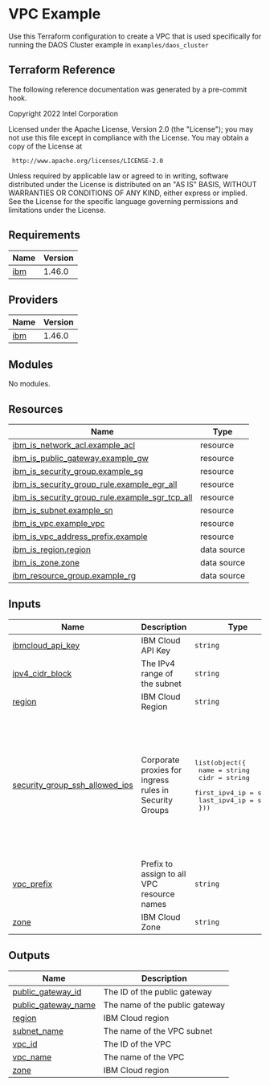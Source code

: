 # VPC Example

Use this Terraform configuration to create a VPC that is used specifically for running the DAOS Cluster example in `examples/daos_cluster`

## Terraform Reference

The following reference documentation was generated by a pre-commit hook.

<!-- BEGINNING OF PRE-COMMIT-TERRAFORM DOCS HOOK -->
Copyright 2022 Intel Corporation

Licensed under the Apache License, Version 2.0 (the "License");
you may not use this file except in compliance with the License.
You may obtain a copy of the License at

     http://www.apache.org/licenses/LICENSE-2.0

Unless required by applicable law or agreed to in writing, software
distributed under the License is distributed on an "AS IS" BASIS,
WITHOUT WARRANTIES OR CONDITIONS OF ANY KIND, either express or implied.
See the License for the specific language governing permissions and
limitations under the License.

## Requirements

| Name | Version |
|------|---------|
| <a name="requirement_ibm"></a> [ibm](#requirement\_ibm) | 1.46.0 |

## Providers

| Name | Version |
|------|---------|
| <a name="provider_ibm"></a> [ibm](#provider\_ibm) | 1.46.0 |

## Modules

No modules.

## Resources

| Name | Type |
|------|------|
| [ibm_is_network_acl.example_acl](https://registry.terraform.io/providers/IBM-Cloud/ibm/1.46.0/docs/resources/is_network_acl) | resource |
| [ibm_is_public_gateway.example_gw](https://registry.terraform.io/providers/IBM-Cloud/ibm/1.46.0/docs/resources/is_public_gateway) | resource |
| [ibm_is_security_group.example_sg](https://registry.terraform.io/providers/IBM-Cloud/ibm/1.46.0/docs/resources/is_security_group) | resource |
| [ibm_is_security_group_rule.example_egr_all](https://registry.terraform.io/providers/IBM-Cloud/ibm/1.46.0/docs/resources/is_security_group_rule) | resource |
| [ibm_is_security_group_rule.example_sgr_tcp_all](https://registry.terraform.io/providers/IBM-Cloud/ibm/1.46.0/docs/resources/is_security_group_rule) | resource |
| [ibm_is_subnet.example_sn](https://registry.terraform.io/providers/IBM-Cloud/ibm/1.46.0/docs/resources/is_subnet) | resource |
| [ibm_is_vpc.example_vpc](https://registry.terraform.io/providers/IBM-Cloud/ibm/1.46.0/docs/resources/is_vpc) | resource |
| [ibm_is_vpc_address_prefix.example](https://registry.terraform.io/providers/IBM-Cloud/ibm/1.46.0/docs/resources/is_vpc_address_prefix) | resource |
| [ibm_is_region.region](https://registry.terraform.io/providers/IBM-Cloud/ibm/1.46.0/docs/data-sources/is_region) | data source |
| [ibm_is_zone.zone](https://registry.terraform.io/providers/IBM-Cloud/ibm/1.46.0/docs/data-sources/is_zone) | data source |
| [ibm_resource_group.example_rg](https://registry.terraform.io/providers/IBM-Cloud/ibm/1.46.0/docs/data-sources/resource_group) | data source |

## Inputs

| Name | Description | Type | Default | Required |
|------|-------------|------|---------|:--------:|
| <a name="input_ibmcloud_api_key"></a> [ibmcloud\_api\_key](#input\_ibmcloud\_api\_key) | IBM Cloud API Key | `string` | n/a | yes |
| <a name="input_ipv4_cidr_block"></a> [ipv4\_cidr\_block](#input\_ipv4\_cidr\_block) | The IPv4 range of the subnet | `string` | `"10.0.1.0/24"` | no |
| <a name="input_region"></a> [region](#input\_region) | IBM Cloud Region | `string` | `"us-south"` | no |
| <a name="input_security_group_ssh_allowed_ips"></a> [security\_group\_ssh\_allowed\_ips](#input\_security\_group\_ssh\_allowed\_ips) | Corporate proxies for ingress rules in Security Groups | <pre>list(object({<br>    name          = string<br>    cidr          = string<br>    first_ipv4_ip = string<br>    last_ipv4_ip  = string<br>  }))</pre> | <pre>[<br>  {<br>    "cidr": "0.0.0.0/0",<br>    "first_ipv4_ip": "0.0.0.0",<br>    "last_ipv4_ip": "0.0.0.0",<br>    "name": "ANY"<br>  },<br>  {<br>    "cidr": "10.1.0.0/16",<br>    "first_ipv4_ip": "10.1.1.1",<br>    "last_ipv4_ip": "10.1.255.255",<br>    "name": "VPC"<br>  }<br>]</pre> | no |
| <a name="input_vpc_prefix"></a> [vpc\_prefix](#input\_vpc\_prefix) | Prefix to assign to all VPC resource names | `string` | `"daos-example"` | no |
| <a name="input_zone"></a> [zone](#input\_zone) | IBM Cloud Zone | `string` | `"us-south-3"` | no |

## Outputs

| Name | Description |
|------|-------------|
| <a name="output_public_gateway_id"></a> [public\_gateway\_id](#output\_public\_gateway\_id) | The ID of the public gateway |
| <a name="output_public_gateway_name"></a> [public\_gateway\_name](#output\_public\_gateway\_name) | The name of the public gateway |
| <a name="output_region"></a> [region](#output\_region) | IBM Cloud region |
| <a name="output_subnet_name"></a> [subnet\_name](#output\_subnet\_name) | The name of the VPC subnet |
| <a name="output_vpc_id"></a> [vpc\_id](#output\_vpc\_id) | The ID of the VPC |
| <a name="output_vpc_name"></a> [vpc\_name](#output\_vpc\_name) | The name of the VPC |
| <a name="output_zone"></a> [zone](#output\_zone) | IBM Cloud region |
<!-- END OF PRE-COMMIT-TERRAFORM DOCS HOOK -->
